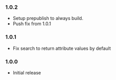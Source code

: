 ### 1.0.2

  * Setup prepublish to always build.
  * Push fix from 1.0.1

### 1.0.1

  * Fix search to return attribute values by default

### 1.0.0

  * Initial release
